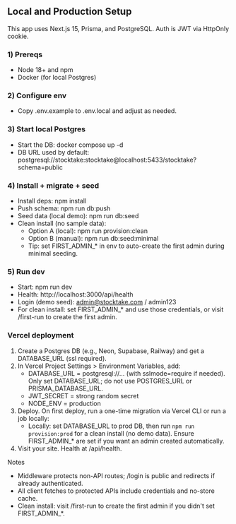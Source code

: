 ## Local and Production Setup

This app uses Next.js 15, Prisma, and PostgreSQL. Auth is JWT via HttpOnly cookie.

### 1) Prereqs
- Node 18+ and npm
- Docker (for local Postgres)

### 2) Configure env
- Copy .env.example to .env.local and adjust as needed.

### 3) Start local Postgres
- Start the DB: docker compose up -d
- DB URL used by default: postgresql://stocktake:stocktake@localhost:5433/stocktake?schema=public

### 4) Install + migrate + seed
- Install deps: npm install
- Push schema: npm run db:push
- Seed data (local demo): npm run db:seed
- Clean install (no sample data):
	- Option A (local): npm run provision:clean
	- Option B (manual): npm run db:seed:minimal
	- Tip: set FIRST_ADMIN_* in env to auto-create the first admin during minimal seeding.

### 5) Run dev
- Start: npm run dev
- Health: http://localhost:3000/api/health
- Login (demo seed): admin@stocktake.com / admin123
- For clean install: set FIRST_ADMIN_* and use those credentials, or visit /first-run to create the first admin.

### Vercel deployment
1) Create a Postgres DB (e.g., Neon, Supabase, Railway) and get a DATABASE_URL (ssl required).
2) In Vercel Project Settings > Environment Variables, add:
	- DATABASE_URL = postgresql://... (with sslmode=require if needed). Only set DATABASE_URL; do not use POSTGRES_URL or PRISMA_DATABASE_URL.
	- JWT_SECRET = strong random secret
	- NODE_ENV = production
3) Deploy. On first deploy, run a one-time migration via Vercel CLI or run a job locally:
	- Locally: set DATABASE_URL to prod DB, then run `npm run provision:prod` for a clean install (no demo data). Ensure FIRST_ADMIN_* are set if you want an admin created automatically.
4) Visit your site. Health at /api/health.

Notes
- Middleware protects non-API routes; /login is public and redirects if already authenticated.
- All client fetches to protected APIs include credentials and no-store cache.
 - Clean install: visit /first-run to create the first admin if you didn't set FIRST_ADMIN_*.

